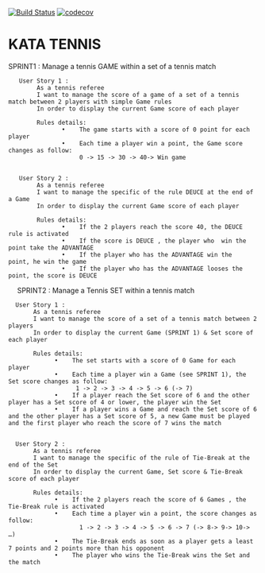 [![Build Status](https://travis-ci.com/moudanihamza/kata-tennis.svg?branch=master)](https://travis-ci.com/moudanihamza/kata-tennis)
[![codecov](https://codecov.io/gh/moudanihamza/kata-tennis/branch/master/graphs/badge.svg)](https://codecov.io/gh/moudanihamza/kata-tennis)
# KATA TENNIS
SPRINT1 :   Manage a tennis GAME within a set of a tennis match
   
       User Story 1 :
            As a tennis referee
            I want to manage the score of a game of a set of a tennis match between 2 players with simple Game rules
            In order to display the current Game score of each player
 
            Rules details:
                   •    The game starts with a score of 0 point for each player
                   •    Each time a player win a point, the Game score changes as follow:
                        0 -> 15 -> 30 -> 40-> Win game
 

       User Story 2 :
            As a tennis referee
            I want to manage the specific of the rule DEUCE at the end of a Game
            In order to display the current Game score of each player
 
            Rules details:
                   •    If the 2 players reach the score 40, the DEUCE rule is activated
                   •    If the score is DEUCE , the player who  win the point take the ADVANTAGE
                   •    If the player who has the ADVANTAGE win the  point, he win the game
                   •    If the player who has the ADVANTAGE looses the point, the score is DEUCE
 							
 
SPRINT2 : Manage a Tennis SET within a tennis match
       
      User Story 1 :
           As a tennis referee
           I want to manage the score of a set of a tennis match between 2 players
           In order to display the current Game (SPRINT 1) & Set score of each player
 
           Rules details:
                 •    The set starts with a score of 0 Game for each player
                 •    Each time a player win a Game (see SPRINT 1), the Set score changes as follow:
                       1 -> 2 -> 3 -> 4 -> 5 -> 6 (-> 7)
                 •    If a player reach the Set score of 6 and the other player has a Set score of 4 or lower, the player win the Set
                 •    If a player wins a Game and reach the Set score of 6 and the other player has a Set score of 5, a new Game must be played and the first player who reach the score of 7 wins the match
 
 
      User Story 2 :
           As a tennis referee
           I want to manage the specific of the rule of Tie-Break at the end of the Set
           In order to display the current Game, Set score & Tie-Break score of each player
 
           Rules details:
                 •    If the 2 players reach the score of 6 Games , the Tie-Break rule is activated
                 •    Each time a player win a point, the score changes as follow:
                        1 -> 2 -> 3 -> 4 -> 5 -> 6 -> 7 (-> 8-> 9-> 10-> …)
                 •    The Tie-Break ends as soon as a player gets a least 7 points and 2 points more than his opponent
                 •    The player who wins the Tie-Break wins the Set and the match